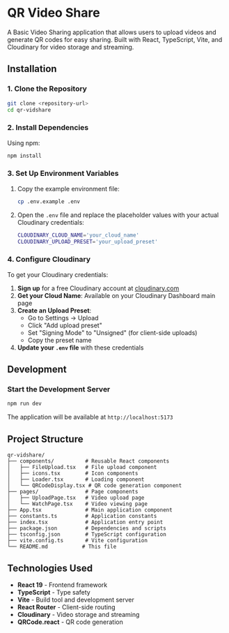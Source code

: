 # QR Video Share

A Basic Video Sharing application that allows users to upload videos and generate QR codes for easy sharing. Built with React, TypeScript, Vite, and Cloudinary for video storage and streaming.

## Installation

### 1. Clone the Repository

```bash
git clone <repository-url>
cd qr-vidshare
```

### 2. Install Dependencies

Using npm:
```bash
npm install
```

### 3. Set Up Environment Variables

1. Copy the example environment file:
   ```bash
   cp .env.example .env
   ```

2. Open the `.env` file and replace the placeholder values with your actual Cloudinary credentials:
   ```bash
   CLOUDINARY_CLOUD_NAME='your_cloud_name'
   CLOUDINARY_UPLOAD_PRESET='your_upload_preset'
   ```

### 4. Configure Cloudinary

To get your Cloudinary credentials:

1. **Sign up** for a free Cloudinary account at [cloudinary.com](https://cloudinary.com)
2. **Get your Cloud Name**: Available on your Cloudinary Dashboard main page
3. **Create an Upload Preset**:
   - Go to Settings → Upload
   - Click "Add upload preset"
   - Set "Signing Mode" to "Unsigned" (for client-side uploads)
   - Copy the preset name
4. **Update your `.env` file** with these credentials

## Development

### Start the Development Server

```bash
npm run dev
```

The application will be available at `http://localhost:5173`

## Project Structure

```
qr-vidshare/
├── components/          # Reusable React components
│   ├── FileUpload.tsx   # File upload component
│   ├── icons.tsx        # Icon components
│   ├── Loader.tsx       # Loading component
│   └── QRCodeDisplay.tsx # QR code generation component
├── pages/               # Page components
│   ├── UploadPage.tsx   # Video upload page
│   └── WatchPage.tsx    # Video viewing page
├── App.tsx              # Main application component
├── constants.ts         # Application constants
├── index.tsx            # Application entry point
├── package.json         # Dependencies and scripts
├── tsconfig.json        # TypeScript configuration
├── vite.config.ts       # Vite configuration
└── README.md           # This file
```

## Technologies Used

- **React 19** - Frontend framework
- **TypeScript** - Type safety
- **Vite** - Build tool and development server
- **React Router** - Client-side routing
- **Cloudinary** - Video storage and streaming
- **QRCode.react** - QR code generation